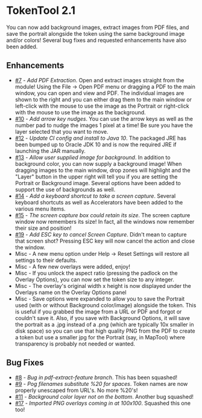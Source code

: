 TokenTool 2.1
=====
You can now add background images, extract images from PDF files, and save the portrait alongside the token using the same background image and/or colors!  Several bug fixes and requested enhancements have also been added. 


Enhancements
-----
* [#7][i7] - *Add PDF Extraction*. Open and extract images straight from the module! Using the File -> Open PDF menu or dragging a PDF to the main window, you can open and view and PDF. The individual images are shown to the right and you can either drag them to the main window or left-click with the mouse to use the image as the Portrait or right-click with the mouse to use the image as the background.
* [#10][i10] - *Add arrow key nudges*. You can use the arrow keys as well as the number pad to nudge the images 1 pixel at a time! Be sure you have the layer selected that you want to move.
* [#12][i12] - *Update CI config and install to Java 10*. The packaged JRE has been bumped up to Oracle JDK 10 and is now the required JRE if launching the JAR manually. 
* [#13][i13] - *Allow user supplied image for background*. In addition to background color, you can now supply a background image! When dragging images to the main window, drop zones will highlight and the "Layer" button in the upper right will tell you if you are setting the Portrait or Background image. Several options have been added to support the use of backgrounds as well.
* [#14][i14] - *Add a keyboard shortcut to take a screen capture*.  Several keyboard shortcuts as well as Accelerators have been added to the various menu items.
* [#15][i15] - *The screen capture box could retain its size*. The screen capture window now remembers its size! In fact, all the windows now remember their size and position!
* [#19][i19] - *Add ESC key to cancel Screen Capture*. Didn't mean to capture that screen shot? Pressing ESC key will now cancel the action and close the window.
* Misc - A new menu option under Help -> Reset Settings will restore all settings to their defaults.
* Misc - A few new overlays were added, enjoy!
* Misc - If you unlock the aspect ratio (pressing the padlock on the Overlay Options), you can now set the token size to any integer.
* Misc - The overlay's original width x height is now displayed under the Overlays name on the Overlay Options panel
* Misc - Save options were expanded to allow you to save the Portrait used (with or without Background color/image) alongside the token. This is useful if you grabbed the image from a URL or PDF and forgot or couldn't save it. Also, if you save with Background Options, it will save the portrait as a .jpg instead of a .png (which are typically 10x smaller in disk space) so you can use that high quality PNG from the PDF to create a token but use a smaller jpg for the Portrait (say, in MapTool) where transparency is probably not needed or wanted.


Bug Fixes
-----
* [#8][i8] - *Bug in pdf-extract-feature branch*. This has been squashed!
* [#9][i9] - *Pog filenames substitute %20 for spaces*. Token names are now properly unescaped from URL's. No more %20's!
* [#11][i11] - *Background color layer not on the bottom*. Another bug squashed!
* [#17][i17] - *Imported PNG overlays coming in at 100x100*. Squashed this one too!


[i7]: https://github.com/JamzTheMan/TokenTool/issues/7
[i8]: https://github.com/JamzTheMan/TokenTool/issues/8
[i9]: https://github.com/JamzTheMan/TokenTool/issues/9
[i10]: https://github.com/JamzTheMan/TokenTool/issues/10
[i11]: https://github.com/JamzTheMan/TokenTool/issues/11
[i12]: https://github.com/JamzTheMan/TokenTool/issues/12
[i13]: https://github.com/JamzTheMan/TokenTool/issues/13
[i14]: https://github.com/JamzTheMan/TokenTool/issues/14
[i15]: https://github.com/JamzTheMan/TokenTool/issues/15
[i17]: https://github.com/JamzTheMan/TokenTool/issues/17
[i19]: https://github.com/JamzTheMan/TokenTool/issues/19
